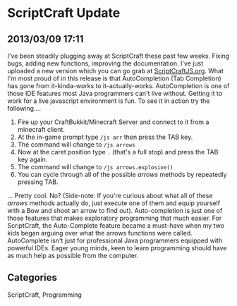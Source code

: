 # ScriptCraft Update## 2013/03/09 17:11I've been steadily plugging away at ScriptCraft these past few weeks. Fixing bugs, adding new functions, improving the documentation. I've just uploaded a new version which you can go grab at [ScriptCraftJS.org][sc]. What I'm most proud of in this release is that AutoCompletion (Tab Completion) has gone from it-kinda-works to it-actually-works. AutoCompletion is one of those IDE features most Java programmers can't live without. Getting it to work for a live javascript environment is fun. To see it in action try the following....1. Fire up your CraftBukkit/Minecraft Server and connect to it from a minecraft client. 2. At the in-game prompt type `/js arr` then press the TAB key.3. The command will change to `/js arrows` 4. Now at the caret position type `.` (that's a full stop) and press the TAB key again.5. The command will change to `/js arrows.explosive()`6. You can cycle through all of the possible *arrows* methods by repeatedly pressing TAB.... Pretty cool. No? (Side-note: If you're curious about what all of these *arrows* methods actually do, just execute one of them and equip yourself with a Bow and shoot an arrow to find out). Auto-completion is just one of those features that makes exploratory programming that much easier. For ScriptCraft, the Auto-Complete feature became a must-have when my two kids began arguing over what the arrows functions were called. AutoComplete isn't just for professional Java programmers equipped with powerful IDEs. Eager young minds, keen to learn programming should have as much help as possible from the computer. [sc]: http://scriptcraftjs.org## CategoriesScriptCraft, Programming